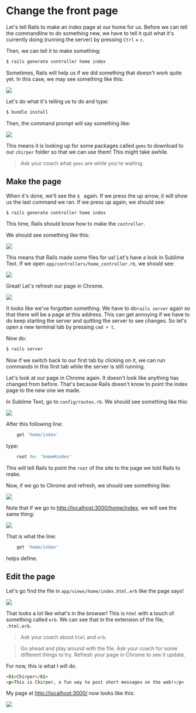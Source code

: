 # Change the front page

Let's tell Rails to make an index page at our home for us.  Before we can tell the commandline to do something new, we have to tell it quit what it's currently doing (running the server) by pressing `Ctrl` + `c`.

Then, we can tell it to make something:

```bash
$ rails generate controller home index
```

Sometimes, Rails will help us if we did something that doesn't work quite yet.  In this case, we may see something like this:

![](../images/terminal_bundle_install.png)

Let's do what it's telling us to do and type:

```bash
$ bundle install
```

Then, the command prompt will say something like:

![](../images/terminal_fetching_gems.png)


This means it is looking up for some packages called `gems` to download to our `chirper` folder so that we can use them! This might take awhile.

> Ask your coach what `gems` are while you're waiting.


## Make the page

When it's done, we'll see the `$ ` again.  If we press the up arrow, it will show us the last command we ran.  If we press up again, we should see:

```bash
$ rails generate controller home index
```

This time, Rails should know how to make the `controller`.

We should see something like this:

![](../images/terminal_controller.png)

This means that Rails made some files for us!  Let's have a look in Sublime Text. If we open `app/controllers/home_controller.rb`, we should see:

![](../images/home_controller.png)

Great!  Let's refresh our page in Chrome.

![](../images/chrome_no_server.png)

It looks like we've forgotten something.  We have to do`rails server` again so that there will be a page at this address. This can get annoying if we have to do keep starting the server and quitting the server to see changes.  So let's open a new terminal tab by pressing `cmd + t`.

Now do:

```bash
$ rails server
```
Now if we switch back to our first tab by clicking on it, we can run commands in this first tab while the server is still running.

Let's look at our page in Chrome again. It doesn't look like anything has changed from before.  That's because Rails doesn't know to point the index page to the new one we made.

In Sublime Text, go to `config/routes.rb`.  We should see something like this:

![](../images/initial_routes.png)


After this following line:

```ruby
    get 'home/index'
```

type:

```ruby
    root to: 'home#index'
```

This will tell Rails to point the `root` of the site to the page we told Rails to make.

Now, if we go to Chrome and refresh, we should see something like:

![](../images/chrome_home-index.png)

Note that if we go to [http://localhost:3000/home/index](http://localhost:3000/home/index), we will see the same thing:

![](../images/chrome_home-index_at_route.png)

That is what the line:
```ruby
    get 'home/index'
```
helps define.

## Edit the page

Let's go find the file in `app/views/home/index.html.erb` like the page says!

![](../images/sublime_index_erb.png)

That looks a lot like what's in the browser!  This is `html` with a touch of something called `erb`.  We can see that in the extension of the file, `.html.erb`.

> Ask your coach about `html` and `erb`.

> Go ahead and play around with the file.  Ask your coach for some different things to try. Refresh your page in Chrome to see it update.

For now, this is what I will do.

```html
<h1>Chirper</h1>
<p>This is Chirper, a fun way to post short messages on the web!</p>
```

My page at [http://localhost:3000/](http://localhost:3000/) now looks like this:

![](../images/chrome_home-index_editted.png)


<!--For fun, let's see if we can tell a new route [http://localhost:3000/nest](http://localhost:3000/nest) to that same page.-->
